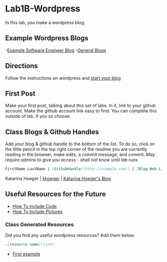 # Lab1B-Wordpress
In this lab, you make a wordpress blog.

## Example Wordpress Blogs
-[Example Software Engineer Blog](https://shannoncrabill.com/blog/)
-[General Blogs](https://colorlib.com/wp/blogs-using-wordpress/)

## Directions
Follow the instructions on wordpress and [start your blog](https://wordpress.com/create-blog/)

## First Post
Make your first post, talking about this set of labs. 
In it, link to your github account. 
Make the github account link easy to find. 
You can complete this outside of lab, if you so choose. 

## Class Blogs & Github Handles
Add your blog & github handle to the bottom of the list. 
To do so, click on the little pencil in the top right corner of the readme you are currently reading in the browser, make edits, a commit message, and commit. 
*May require admins to give you access - shall not know until lab runs*
```markdown
FirstName LastName | [GithubHandle](http://example.com/) | [Blog Web Link](http://example.com/)
```
Katarina Hoeger | [khoeger](https://github.com/khoeger) | [Katarina Hoeger's Blog](https://www.katarinahoeger.com/blog/)

## Useful Resources for the Future
- [How To Include Code](https://www.wpbeginner.com/wp-tutorials/how-to-easily-display-code-on-your-wordpress-site/)
- [How To Include Pictures]( https://wordpress.org/support/article/inserting-images-into-posts-and-pages/)

### Class Generated Resources
Did you find any useful wordpress resources?
Add them below. 
```markdown
-[resource name](link)
```
- [First example](http://example.com/)
